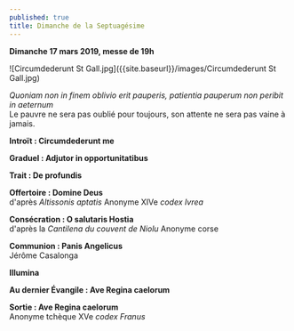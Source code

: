 ```yaml
---
published: true
title: Dimanche de la Septuagésime
---
```

**Dimanche 17 mars 2019, messe de 19h**

![Circumdederunt St Gall.jpg]({{site.baseurl}}/images/Circumdederunt St Gall.jpg)


*Quoniam non in finem oblivio erit pauperis, patientia pauperum non peribit in aeternum*  
Le pauvre ne sera pas oublié pour toujours, son attente ne sera pas vaine à jamais.

**Introït : Circumdederunt me**

**Graduel : Adjutor in opportunitatibus**

**Trait : De profundis**

**Offertoire : Domine Deus**  
d'après *Altissonis aptatis* Anonyme XIVe *codex Ivrea*

**Consécration : O salutaris Hostia**  
d'après la *Cantilena du couvent de Niolu* Anonyme corse

**Communion : Panis Angelicus**  
Jérôme Casalonga

**Illumina**  

**Au dernier Évangile : Ave Regina caelorum**

**Sortie : Ave Regina caelorum**  
Anonyme tchèque XVe *codex Franus*
